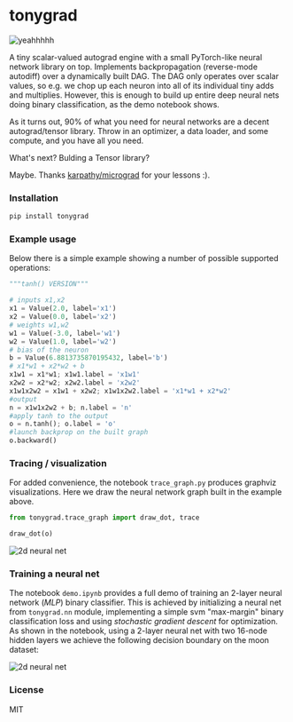 # tonygrad

![yeahhhhh](https://github.com/ent0n29/tonygrad/raw/main/yeah.png)
 
 A tiny scalar-valued autograd engine with a small PyTorch-like neural network library on top.  Implements backpropagation (reverse-mode autodiff) over a dynamically built DAG.
 The DAG only operates over scalar values, so e.g. we chop up each neuron into all of its individual tiny adds and multiplies. However, this is enough to build up entire deep neural nets doing binary classification, as the demo notebook shows.
 
As it turns out, 90% of what you need for neural networks are a decent autograd/tensor library. Throw in an optimizer, a data loader, and some compute, and you have all you need.

 What's next? Bulding a Tensor library?
 
 Maybe.
 Thanks [karpathy/micrograd](https://github.com/karpathy/micrograd) for your lessons :).

### Installation

```bash
pip install tonygrad
```

### Example usage

Below there is a simple example showing a number of possible supported operations:

```python
"""tanh() VERSION"""

# inputs x1,x2
x1 = Value(2.0, label='x1')
x2 = Value(0.0, label='x2')
# weights w1,w2
w1 = Value(-3.0, label='w1')
w2 = Value(1.0, label='w2')
# bias of the neuron
b = Value(6.8813735870195432, label='b')
# x1*w1 + x2*w2 + b
x1w1 = x1*w1; x1w1.label = 'x1w1'
x2w2 = x2*w2; x2w2.label = 'x2w2'
x1w1x2w2 = x1w1 + x2w2; x1w1x2w2.label = 'x1*w1 + x2*w2'
#output
n = x1w1x2w2 + b; n.label = 'n'
#apply tanh to the output 
o = n.tanh(); o.label = 'o'
#launch backprop on the built graph
o.backward()
```


### Tracing / visualization

For added convenience, the notebook `trace_graph.py` produces graphviz visualizations. Here we draw the neural network graph built in the example above. 

```python
from tonygrad.trace_graph import draw_dot, trace

draw_dot(o)
```

![2d neural net](https://github.com/ent0n29/tonygrad/raw/main/output.svg)

### Training a neural net

The notebook `demo.ipynb` provides a full demo of training an 2-layer neural network (*MLP*) binary classifier. This is achieved by initializing a neural net from `tonygrad.nn` module, implementing a simple svm "max-margin" binary classification loss and using *stochastic gradient descent* for optimization. As shown in the notebook, using a 2-layer neural net with two 16-node hidden layers we achieve the following decision boundary on the moon dataset:

![2d neural net](https://github.com/ent0n29/tonygrad/raw/main/decision_boundary.png)

### License

MIT
